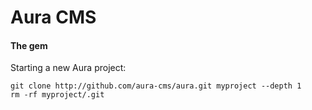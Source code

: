 # Aura CMS
#### The gem

Starting a new Aura project:

    git clone http://github.com/aura-cms/aura.git myproject --depth 1
    rm -rf myproject/.git

